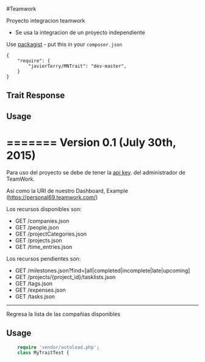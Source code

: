 #Teamwork

Proyecto integracion teamwork 


* Se usa la integracion de un proyecto independiente

Use [packagist](https://github.com/javierTerry/MNTrait.git) - put this in your `composer.json`

    {
        "require": {
            "javierTerry/MNTrait": "dev-master",
        }
    }

Trait Response
----------------------------------
## Usage

=======
Version 0.1 (July 30th, 2015)
=======================================

Para uso del proyecto se debe de tener la [api key](http://developer.teamwork.com/enabletheapiandgetyourkey). del administrador de TeamWork.

Así como la URI de nuestro Dashboard, Example (https://personal69.teamwork.com/)

Los recursos disponibles son:

* GET /companies.json
* GET /people.json
* GET /projectCategories.json
* GET /projects.json
* GET /time_entries.json


Los recursos pendientes son:
* GET /milestones.json?find=[all|completed|incomplete|late|upcoming]
* GET /projects/{project_id}/tasklists.json
* GET /tags.json
* GET /expenses.json
* GET /tasks.json


----------------------------------
Regresa la lista de las compañias disponibles 

## Usage
```php
    require 'vendor/autoload.php';
	class MyTraitTest {
